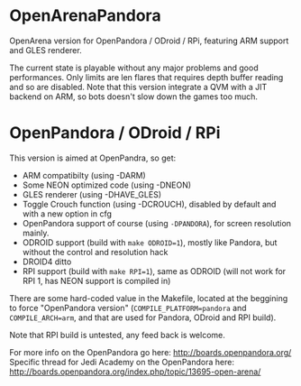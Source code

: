 OpenArenaPandora
================

OpenArena version for OpenPandora / ODroid / RPi, featuring ARM support and GLES renderer.

The current state is playable without any major problems and good performances. 
Only limits are len flares that requires depth buffer reading and so are disabled.
Note that this version integrate a QVM with a JIT backend on ARM, so bots doesn't slow down the games too much.

OpenPandora / ODroid / RPi
===========

This version is aimed at OpenPandra, so get:
 * ARM compatibilty (using -DARM)
 * Some NEON optimized code (using -DNEON)
 * GLES renderer (using -DHAVE_GLES)
 * Toggle Crouch function (using -DCROUCH), disabled by default and with a new option in cfg
 * OpenPandora support of course (using `-DPANDORA`), for screen resolution mainly.
 * ODROID support (build with `make ODROID=1`), mostly like Pandora, but without the control and resolution hack
 * DROID4 ditto
 * RPI support (build with `make RPI=1`), same as ODROID (will not work for RPI 1, has NEON support is compiled in)


There are some hard-coded value in the Makefile, located at the beggining to force "OpenPandora version" (`COMPILE_PLATFORM=pandora` and `COMPILE_ARCH=arm`, and that are used for Pandora, ODroid and RPI build).
 
Note that RPI build is untested, any feed back is welcome.

For more info on the OpenPandora go here: http://boards.openpandora.org/
Specific thread for Jedi Academy on the OpenPandora here: http://boards.openpandora.org/index.php/topic/13695-open-arena/
